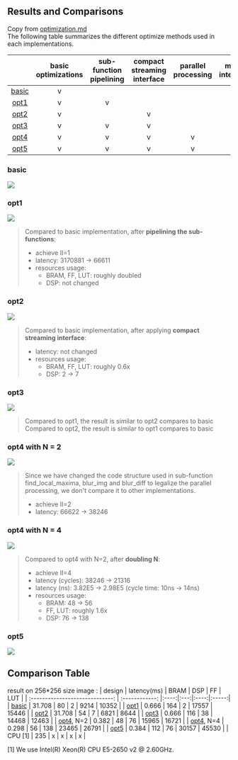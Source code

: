 
## Results and Comparisons
Copy from [optimization.md](./optimization.md)  
The following table summarizes the different optimize methods used in each implementations.

|                                 | basic optimizations | sub-function pipelining | compact streaming interface | parallel processing | m_axi interface |
| :-----------------------------: | :-----------------: |:-----------------------:|:---------------------------:|:-------------------:|:---------------:|
| [basic](./../src/kernel_basic/) |         v           |                         |                             |                     |                 |
| [opt1](./../src/kernel_opt1/)   |         v           |            v            |                             |                     |                 |
| [opt2](./../src/kernel_opt2/)   |         v           |                         |              v              |                     |                 |
| [opt3](./../src/kernel_opt3/)   |         v           |            v            |              v              |                     |                 |
| [opt4](./../src/kernel_opt4/)   |         v           |            v            |              v              |          v          |                 |
| [opt5](./../src/kernel_opt5/)   |         v           |            v            |              v              |          v          |       v         |

### basic
![](https://i.imgur.com/uX4Ui8P.png)

### opt1
![](https://i.imgur.com/FGn68QL.png)
> Compared to basic implementation, after **pipelining the sub-functions**:
> * achieve II=1
> * latency: 3170881 -> 66611
> * resources usage:
>     * BRAM, FF, LUT: roughly doubled
>     * DSP: not changed


### opt2
![](https://i.imgur.com/qlO3ITu.png)
> Compared to basic implementation, after applying **compact streaming interface**:
> * latency: not changed
> * resources usage:
>     * BRAM, FF, LUT: roughly 0.6x
>     * DSP: 2 -> 7

### opt3
![](https://i.imgur.com/z3P3V5W.png)
> Compared to opt1, the result is similar to opt2 compares to basic  
> Compared to opt2, the result is similar to opt1 compares to basic

### opt4 with N = 2
![](https://i.imgur.com/fktOwD9.png)
> Since we have changed the code structure used in sub-function find_local_maxima, blur_img and blur_diff to legalize the parallel processing, we don't compare it to other implementations.
> * achieve II=2
> * latency: 66622 -> 38246

### opt4 with N = 4
![](https://i.imgur.com/LOUZraa.png)
> Compared to opt4 with N=2, after **doubling N**:
> * achieve II=4
> * latency (cycles): 38246 -> 21316
> * latency (ns): 3.82E5 -> 2.98E5 (cycle time: 10ns -> 14ns)
> * resources usage:
>     * BRAM: 48 -> 56
>     * FF, LUT: roughly 1.6x
>     * DSP: 76 -> 138

### opt5
![](https://i.imgur.com/hQCXHwP.png)

## Comparison Table
result on 256*256 size image :
|   design                        | latency(ms)    | BRAM | DSP |  FF  |  LUT  |
| :-----------------------------: | :------------: |:----:|:---:|:----:|:-----:|
| [basic](./../src/kernel_basic/) |        31.708         |        80            |             2           |         9214     |       10352    |
| [opt1](./../src/kernel_opt1/)   |        0.666      |         164         |           2         |        17557         |     15446       |
| [opt2](./../src/kernel_opt2/)   |      31.708     |         54           |          7            |        6821       |      8644      |
| [opt3](./../src/kernel_opt3/)   |      0.666     |           116       |           38        |         14468     |     12463      |
| [opt4](./../src/kernel_opt4/), N=2   |       0.382      |         48         |            76             |      15965       |      16721     |
| [opt4](./../src/kernel_opt4/), N=4   |      0.298     |        56       |         138           |      23465     |     26791   |
| [opt5](./../src/kernel_opt5/)   |       0.384      |         112         |          76            |       30157       |     45530      |
| CPU [1] | 235 | x | x | x | x |

[1] We use Intel(R) Xeon(R) CPU E5-2650 v2 @ 2.60GHz.
